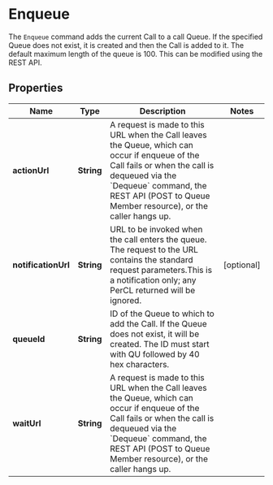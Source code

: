 

# Enqueue

The `Enqueue` command adds the current Call to a call Queue. If the specified Queue does not exist, it is created and then the Call is added to it. The default maximum length of the queue is 100. This can be modified using the REST API.

## Properties

Name | Type | Description | Notes
------------ | ------------- | ------------- | -------------
**actionUrl** | **String** | A request is made to this URL when the Call leaves the Queue, which can occur if enqueue of the Call fails or when the call is dequeued via the &#x60;Dequeue&#x60; command, the REST API (POST to Queue Member resource), or the caller hangs up. | 
**notificationUrl** | **String** | URL to be invoked when the call enters the queue. The request to the URL contains the standard request parameters.This is a notification only; any PerCL returned will be ignored. |  [optional]
**queueId** | **String** | ID of the Queue to which to add the Call. If the Queue does not exist, it will be created. The ID must start with QU followed by 40 hex characters. | 
**waitUrl** | **String** | A request is made to this URL when the Call leaves the Queue, which can occur if enqueue of the Call fails or when the call is dequeued via the &#x60;Dequeue&#x60; command, the REST API (POST to Queue Member resource), or the caller hangs up. | 



